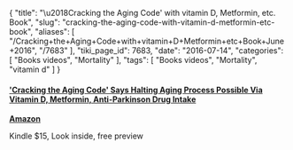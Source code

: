{
    "title": "\u2018Cracking the Aging Code' with vitamin D, Metformin, etc. Book",
    "slug": "cracking-the-aging-code-with-vitamin-d-metformin-etc-book",
    "aliases": [
        "/Cracking+the+Aging+Code+with+vitamin+D+Metformin+etc+Book+June+2016",
        "/7683"
    ],
    "tiki_page_id": 7683,
    "date": "2016-07-14",
    "categories": [
        "Books videos",
        "Mortality"
    ],
    "tags": [
        "Books videos",
        "Mortality",
        "vitamin d"
    ]
}


#### ['Cracking the Aging Code' Says Halting Aging Process Possible Via Vitamin D, Metformin, Anti-Parkinson Drug Intake](http://www.universityherald.com/articles/34098/20160714/cracking-the-aging-code-says-halting-aging-process-possible-via-vitamin-d-metformin-anti-parkinson-drug-intake.htm)

 **[Amazon](https://www.amazon.com/gp/product/1250061709/ref=as_li_qf_sp_asin_il_tl?ie=UTF8&tag=sciencenews06-20&camp=1789&creative=9325&linkCode=as2&creativeASIN=1250061709&linkId=7cf4531e0ebfb9584263378db57d11e7)** 

Kindle $15, Look inside, free preview